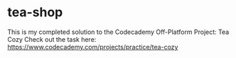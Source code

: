 # tea-shop
This is my completed solution to the Codecademy Off-Platform Project: Tea Cozy
Check out the task here: https://www.codecademy.com/projects/practice/tea-cozy
